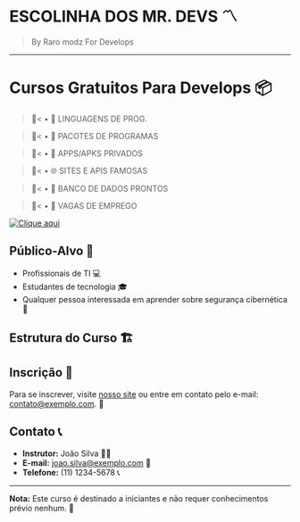 # ESCOLINHA DOS MR. DEVS 〽️
> By Raro modz For Develops

___
# Cursos Gratuitos Para Develops 📦
>📍< • 📑 LINGUAGENS DE PROG.

>📍< • 📂 PACOTES DE PROGRAMAS

>📍< • 📱 APPS/APKS PRIVADOS

>📍< • 🌐 SITES E APIS FAMOSAS

>📍< • 🏦 BANCO DE DADOS PRONTOS

>📍< • 🗽 VAGAS DE EMPREGO



[![Clique aqui](https://dummyimage.com/800x400/000/fff&text=Clique+aqui)](https://www.exemplo.com)

## Público-Alvo 👥
- Profissionais de TI 💻
- Estudantes de tecnologia 🎓
- Qualquer pessoa interessada em aprender sobre segurança cibernética 🌟

## Estrutura do Curso 🏗️


## Inscrição 📝
Para se inscrever, visite [nosso site](https://www.exemplo.com) ou entre em contato pelo e-mail: contato@exemplo.com. 📧

## Contato 📞
- **Instrutor:** João Silva 👨‍🏫
- **E-mail:** joao.silva@exemplo.com 📧
- **Telefone:** (11) 1234-5678 📞

---

**Nota:** Este curso é destinado a iniciantes e não requer conhecimentos prévio nenhum. 🚀
